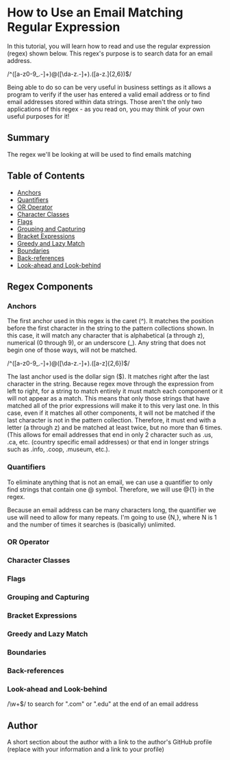 # How to Use an Email Matching Regular Expression

In this tutorial, you will learn how to read and use the regular expression (regex) shown below. This regex's purpose is to search data for an email address.

/^([a-z0-9_\.-]+)@([\da-z\.-]+)\.([a-z\.]{2,6})$/

Being able to do so can be very useful in business settings as it allows a program to verify if the user has entered a valid email address or to find email addresses stored within data strings. Those aren't the only two applications of this regex - as you read on, you may think of your own useful purposes for it!

## Summary

The regex we'll be looking at will be used to find emails matching

## Table of Contents

- [Anchors](#anchors)
- [Quantifiers](#quantifiers)
- [OR Operator](#or-operator)
- [Character Classes](#character-classes)
- [Flags](#flags)
- [Grouping and Capturing](#grouping-and-capturing)
- [Bracket Expressions](#bracket-expressions)
- [Greedy and Lazy Match](#greedy-and-lazy-match)
- [Boundaries](#boundaries)
- [Back-references](#back-references)
- [Look-ahead and Look-behind](#look-ahead-and-look-behind)

## Regex Components

### Anchors
The first anchor used in this regex is the caret (^). It matches the position before the first character in the string to the pattern collections shown. In this case, it will match any character that is alphabetical (a through z), numerical (0 through 9), or an underscore (_). Any string that does not begin one of those ways, will not be matched.   

/^([a-z0-9_\.-]+)@([\da-z\.-]+)\.([a-z]{2,6})$/

The last anchor used is the dollar sign ($). It matches right after the last character in the string. Because regex move through the expression from left to right, for a string to match entirely it must match each component or it will not appear as a match. This means that only those strings that have matched all of the prior expressions will make it to this very last one. In this case, even if it matches all other components, it will not be matched if the last character is not in the pattern collection. Therefore, it must end with a letter (a through z) and be matched at least twice, but no more than 6 times. (This allows for email addresses that end in only 2 character such as .us, .ca, etc. (country specific email addresses) or that end in longer strings such as .info, .coop, .museum, etc.).

### Quantifiers
To eliminate anything that is not an email, we can use a quantifier to only find strings that contain one @ symbol. Therefore, we will use @{1} in the regex. 

Because an email address can be many characters long, the quantifier we use will need to allow for many repeats. I'm going to use {N,}, where N is 1 and the number of times it searches is (basically) unlimited.

### OR Operator

### Character Classes

### Flags

### Grouping and Capturing

### Bracket Expressions

### Greedy and Lazy Match

### Boundaries

### Back-references

### Look-ahead and Look-behind

/\w+$/ to search for ".com" or ".edu" at the end of an email address

## Author

A short section about the author with a link to the author's GitHub profile (replace with your information and a link to your profile)
